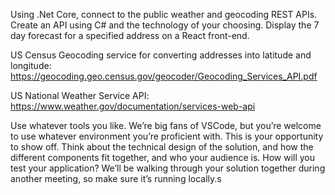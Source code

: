 Using .Net Core, connect to the public weather and geocoding REST APIs. Create an API using C# and the technology of your choosing. Display the 7 day forecast for a specified address on a React front-end.


US Census Geocoding service for converting addresses into latitude and longitude: https://geocoding.geo.census.gov/geocoder/Geocoding_Services_API.pdf


US National Weather Service API: https://www.weather.gov/documentation/services-web-api


Use whatever tools you like. We’re big fans of VSCode, but you’re welcome to use whatever environment you’re proficient with. This is your opportunity to show off. Think about the technical design of the solution, and how the different components fit together, and who your audience is. How will you test your application? We’ll be walking through your solution together during another meeting, so make sure it’s running locally.s
